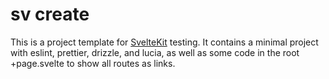 # sv create

This is a project template for [SvelteKit](https://kit.svelte.dev) testing. It contains a minimal project with eslint, prettier, drizzle, and lucia, as well as some code in the root +page.svelte to show all routes as links.